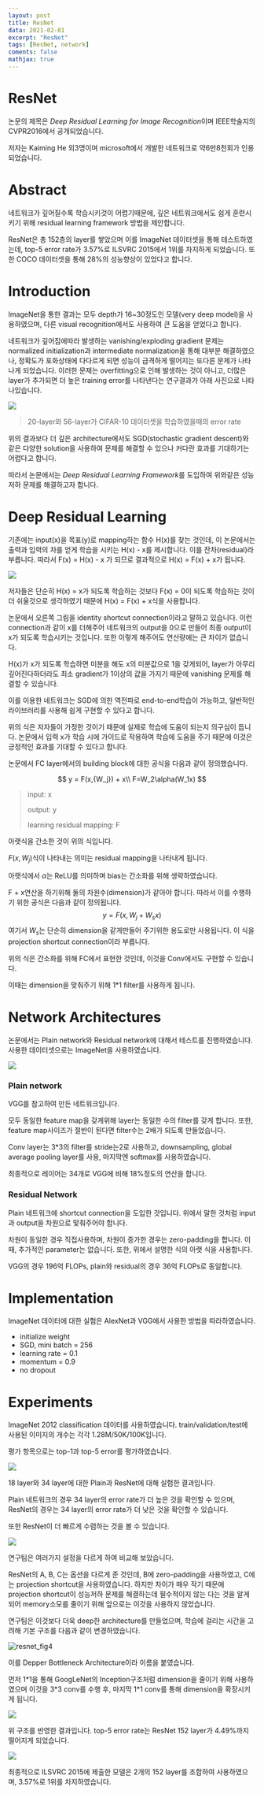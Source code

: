 ```yaml
---
layout: post
title: ResNet
data: 2021-02-01
excerpt: "ResNet"
tags: [ResNet, network]
coments: false
mathjax: true
---
```


# ResNet

논문의 제목은 *Deep Residual Learning for Image Recognition*이며 IEEE학술지의 CVPR2016에서 공개되었습니다.

저자는 Kaiming He 외3명이며 microsoft에서 개발한 네트워크로 약6만8천회가 인용되었습니다.

# Abstract

네트워크가 깊어질수록 학습시키것이 어렵기때문에, 깊은 네트워크에서도 쉽게 훈련시키기 위해 residual learning framework 방법을 제안합니다.

ResNet은 총 152층의 layer를 쌓았으며 이를 ImageNet 데이터셋을 통해 테스트하였는데, top-5 error rate가 3.57%로 ILSVRC 2015에서 1위를 차지하게 되었습니다. 또한 COCO 데이터셋을 통해 28%의 성능향상이 있었다고 합니다.

# Introduction

ImageNet을 통한 결과는 모두 depth가 16~30정도인 모델(very deep model)을 사용하였으며, 다른 visual recognition에서도 사용하여 큰 도움을 얻었다고 합니다.

네트워크가 깊어짐에따라 발생하는 vanishing/exploding gradient 문제는 normalized initialization과 intermediate normalization을 통해 대부분 해결하였으나, 정확도가 포화상태에 다다르게 되면 성능이 급격하게 떨어지는 또다른 문제가 나타나게 되었습니다. 이러한 문제는 overfitting으로 인해 발생하는 것이 아니고, 더많은 layer가 추가되면 더 높은 training error를 나타낸다는 연구결과가 아래 사진으로 나타나있습니다.

![](https://github.com/jh79783/jh79783.github.io/blob/main/assets/img/resnet/resnet_fig1.png?raw=true)

> 20-layer와 56-layer가 CIFAR-10 데이터셋을 학습하였을때의 error rate

위의 결과보다 더 깊은 architecture에서도 SGD(stochastic gradient descent)와 같은 다양한 solution을 사용하여 문제를 해결할 수 있으나 커다란 효과를 기대하기는 어렵다고 합니다.

따라서 논문에서는 *Deep Residual Learning Framework*를 도입하여 위와같은 성능저하 문제를 해결하고자 합니다.

# Deep Residual Learning

기존에는 input(x)을 목표(y)로 mapping하는 함수 H(x)를 찾는 것인데, 이 논문에서는 출력과 입력의 차를 얻게 학습을 시키는 H(x) - x를 제시합니다. 이를 잔차(residual)라 부릅니다. 따라서 F(x) = H(x) - x 가 되므로 결과적으로 H(x) = F(x) + x가 됩니다.

![](https://github.com/jh79783/jh79783.github.io/blob/main/assets/img/resnet/resnet_fig2.png?raw=true)

저자들은 단순히 H(x) = x가 되도록 학습하는 것보다 F(x) = 0이 되도록 학습하는 것이 더 쉬울것으로 생각하였기 때문에 H(x) = F(x) + x식을 사용합니다.

논문에서 오른쪽 그림을 identity shortcut connection이라고 말하고 있습니다. 이런 connection과 같이 x를 더해주어 네트워크의 output을 0으로 만들어 최종 output이 x가 되도록 학습시키는 것입니다. 또한 이렇게 해주어도 연산량에는 큰 차이가 없습니다.

H(x)가 x가 되도록 학습하면 미분을 해도 x의 미분값으로 1을 갖게되어, layer가 아무리 깊어진다하더라도 최소 gradient가 1이상의 값을 가지기 때문에 vanishing 문제를 해결할 수 있습니다.

이를 이용한 네트워크는 SGD에 의한 역전파로 end-to-end학습이 가능하고, 일반적인 라이브러리를 사용해 쉽게 구현할 수 있다고 합니다.

위의 식은 저자들이 가정한 것이기 때문에 실제로 학습에 도움이 되는지 의구심이 듭니다. 논문에서 입력 x가 학습 시에 가이드로 작용하여 학습에 도움을 주기 때문에 이것은 긍정적인 효과를 기대할 수 있다고 합니다.

논문에서 FC layer에서의 building block에 대한 공식을 다음과 같이 정의했습니다.

$$
y = F(x,{W_j}) + x\\
F=W_2\alpha(W_1x)
$$

> input: x
>
> output: y
>
> learning residual mapping: F

아랫식을 간소한 것이 위의 식입니다.

$F(x,{W_j})$식이 나타내는 의미는 residual mapping을 나타내게 됩니다.

아랫식에서 $\alpha$는 ReLU를 의미하며 bias는 간소화를 위해 생략하였습니다.

F + x연산을 하기위해 둘의 차원수(dimension)가 같아야 합니다. 따라서 이를 수행하기 위한 공식은 다음과 같이 정의됩니다.
$$
y=F(x,{W_j}+W_sx)
$$
여기서 $W_s$는 단순히 dimension을 같게만들어 주기위한 용도로만 사용됩니다. 이 식을 projection shortcut connection이라 부릅니다.

위의 식은 간소화를 위해 FC에서 표현한 것인데, 이것을 Conv에서도 구현할 수 있습니다.

이때는 dimension을 맞춰주기 위해 1\*1 filter를 사용하게 됩니다.

# Network Architectures

논문에서는 Plain network와 Residual network에 대해서 테스트를 진행하였습니다. 사용한 데이터셋으로는 ImageNet을 사용하였습니다.



![](https://github.com/jh79783/jh79783.github.io/blob/main/assets/img/resnet/resnet_table1.png?raw=true)

### Plain network

VGG를 참고하여 만든 네트워크입니다.

모두 동일한 feature map을 갖게위해 layer는 동일한 수의 filter를 갖게 합니다. 또한, feature map사이즈가 절반이 된다면 filter수는 2배가 되도록 만들었습니다.

Conv layer는 3\*3의 filter를 stride는2로 사용하고, downsampling, global average pooling layer를 사용, 마지막엔 softmax를 사용하였습니다.

최종적으로 레이어는 34개로 VGG에 비해 18%정도의 연산을 합니다.

### Residual Network

Plain 네트워크에 shortcut connection을 도입한 것입니다. 위에서 말한 것처럼 input 과 output을 차원으로 맟춰주어야 합니다.

차원이 동일한 경우 직접사용하며, 차원이 증가한 경우는 zero-padding을 합니다. 이때, 추가적인 parameter는 없습니다. 또한, 위에서 설명한 식의 아랫 식을 사용합니다.

VGG의 경우 196억 FLOPs, plain와 residual의 경우 36억 FLOPs로 동일합니다.



# Implementation

ImageNet 데이터에 대한 실험은 AlexNet과 VGG에서 사용한 방법을 따라하였습니다.

- initialize weight
- SGD, mini batch = 256
- learning rate = 0.1
- momentum = 0.9
- no dropout

# Experiments

ImageNet 2012 classification 데이터를 사용하였습니다. train/validation/test에 사용된 이미지의 개수는 각각 1.28M/50K/100K입니다.

평가 항목으로는 top-1과 top-5 error를 평가하였습니다.

![](https://github.com/jh79783/jh79783.github.io/blob/main/assets/img/resnet/resnet_fig2.png?raw=true)

18 layer와 34 layer에 대한 Plain과 ResNet에 대해 실험한 결과입니다.

Plain 네트워크의 경우 34 layer의 error rate가 더 높은 것을 확인할 수 있으며, ResNet의 경우는 34 layer의 error rate가 더 낮은 것을 확인할 수 있습니다.

또한 ResNet이 더 빠르게 수렴하는 것을 볼 수 있습니다.

![](https://github.com/jh79783/jh79783.github.io/blob/main/assets/img/resnet/resnet_table2.png?raw=true)

연구팀은 여러가지 설정을 다르게 하여 비교해 보았습니다.

ResNet의 A, B, C는 옵션을 다르게 준 것인데, B에 zero-padding을 사용하였고, C에는 projection shortcut을 사용하였습니다. 하지만 차이가 매우 작기 때문에 projection shortcut이 성능저하 문제를 해결하는데 필수적이지 않는 다는 것을 알게되어 memory소모를 줄이기 위해 앞으로는 이것을 사용하지 않았습니다.

연구팀은 이것보다 더욱 deep한 architecture를 만들었으며, 학습에 걸리는 시간을 고려해 기본 구조를 다음과 같이 변경하였습니다.

![resnet_fig4](https://github.com/jh79783/jh79783.github.io/blob/main/assets/img/resnet/resnet_fig4.png?raw=true)

이를 Depper Bottleneck Architecture이라 이름을 붙였습니다.

먼저 1\*1을 통해 GoogLeNet의 Inception구조처럼 dimension을 줄이기 위해 사용하였으며 이것을 3\*3 conv를 수행 후, 마지막 1\*1 conv를 통해 dimension을 확장시키게 됩니다. 

![](https://github.com/jh79783/jh79783.github.io/blob/main/assets/img/resnet/resnet_fig5.png?raw=true)

위 구조를 반영한 결과입니다. top-5 error rate는 ResNet 152 layer가 4.49%까지 떨어지게 되었습니다.

![](https://github.com/jh79783/jh79783.github.io/blob/main/assets/img/resnet/resnet_fig6.png?raw=true)

최종적으로 ILSVRC 2015에 제출한 모델은 2개의 152 layer를 조합하여 사용하였으며, 3.57%로 1위를 차지하였습니다.